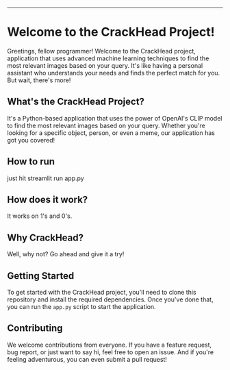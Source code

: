 
---

# Welcome to the CrackHead Project!

Greetings, fellow programmer! Welcome to the CrackHead project, application that uses advanced machine learning techniques to find the most relevant images based on your query. It's like having a personal assistant who understands your needs and finds the perfect match for you. But wait, there's more!

## What's the CrackHead Project?

It's a Python-based application that uses the power of OpenAI's CLIP model to find the most relevant images based on your query. Whether you're looking for a specific object, person, or even a meme, our application has got you covered!

## How to run
just hit
streamlit run app.py

## How does it work?

It works on 1's and 0's. 

## Why CrackHead?

Well, why not? Go ahead and give it a try!

## Getting Started

To get started with the CrackHead project, you'll need to clone this repository and install the required dependencies. Once you've done that, you can run the `app.py` script to start the application. 

## Contributing

We welcome contributions from everyone. If you have a feature request, bug report, or just want to say hi, feel free to open an issue. And if you're feeling adventurous, you can even submit a pull request!

